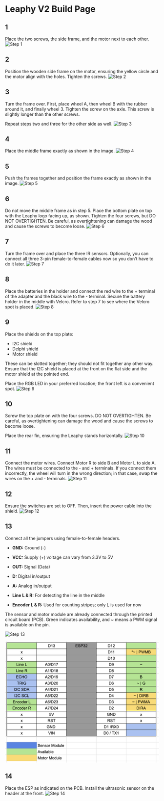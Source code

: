 # Leaphy V2 Build Page

## 1
Place the two screws, the side frame, and the motor next to each other.
![Step 1](https://github.com/Basie147/Scratch_Leaphy/blob/main/Build/Photo/DSC04799.jpg)

## 2
Position the wooden side frame on the motor, ensuring the yellow circle and the motor align with the holes. Tighten the screws.
![Step 2](https://github.com/Basie147/Scratch_Leaphy/blob/main/Build/Photo/DSC04797.jpg)

## 3
Turn the frame over. First, place wheel A, then wheel B with the rubber around it, and finally wheel 3. Tighten the screw on the axle. This screw is slightly longer than the other screws.

Repeat steps two and three for the other side as well.
![Step 3](https://github.com/Basie147/Scratch_Leaphy/blob/main/Build/Photo/DSC04795.jpg)

## 4
Place the middle frame exactly as shown in the image.
![Step 4](https://github.com/Basie147/Scratch_Leaphy/blob/main/Build/Photo/DSC04794.jpg)

## 5
Push the frames together and position the frame exactly as shown in the image.
![Step 5](https://github.com/Basie147/Scratch_Leaphy/blob/main/Build/Photo/DSC04793.jpg)

## 6
Do not move the middle frame as in step 5. Place the bottom plate on top with the Leaphy logo facing up, as shown. Tighten the four screws, but DO NOT OVERTIGHTEN. Be careful, as overtightening can damage the wood and cause the screws to become loose.
![Step 6](https://github.com/Basie147/Scratch_Leaphy/blob/main/Build/Photo/DSC04792.jpg)

## 7
Turn the frame over and place the three IR sensors. Optionally, you can connect all three 3-pin female-to-female cables now so you don't have to do it later.
![Step 7](https://github.com/Basie147/Scratch_Leaphy/blob/main/Build/Photo/DSC04791.jpg)

## 8
Place the batteries in the holder and connect the red wire to the + terminal of the adapter and the black wire to the - terminal. Secure the battery holder in the middle with Velcro. Refer to step 7 to see where the Velcro spot is placed.
![Step 8](https://github.com/Basie147/Scratch_Leaphy/blob/main/Build/Photo/DSC04790.jpg)

## 9
Place the shields on the top plate:
- I2C shield
- Delphi shield
- Motor shield

These can be slotted together; they should not fit together any other way. Ensure that the I2C shield is placed at the front on the flat side and the motor shield at the pointed end.

Place the RGB LED in your preferred location; the front left is a convenient spot.
![Step 9](https://github.com/Basie147/Scratch_Leaphy/blob/main/Build/Photo/DSC04789.jpg)

## 10
Screw the top plate on with the four screws. DO NOT OVERTIGHTEN. Be careful, as overtightening can damage the wood and cause the screws to become loose.

Place the rear fin, ensuring the Leaphy stands horizontally.
![Step 10](https://github.com/Basie147/Scratch_Leaphy/blob/main/Build/Photo/DSC04788.jpg)

## 11
Connect the motor wires. Connect Motor R to side B and Motor L to side A. The wires must be connected to the - and + terminals. If you connect them incorrectly, the wheel will turn in the wrong direction; in that case, swap the wires on the + and - terminals.
![Step 11](https://github.com/Basie147/Scratch_Leaphy/blob/main/Build/Photo/DSC04787.jpg)

## 12
Ensure the switches are set to OFF. Then, insert the power cable into the shield.
![Step 12](https://github.com/Basie147/Scratch_Leaphy/blob/main/Build/Photo/DSC04785.jpg)

## 13
Connect all the jumpers using female-to-female headers.

- **GND:** Ground (-)
- **VCC:** Supply (+) voltage can vary from 3.3V to 5V
- **OUT:** Signal (Data)
- **D:** Digital in/output
- **A:** Analog in/output

- **Line L & R:** For detecting the line in the middle
- **Encoder L & R:** Used for counting stripes; only L is used for now

The sensor and motor module are already connected through the printed circuit board (PCB). Green indicates availability, and ~ means a PWM signal is available on the pin.

![Step 13](https://github.com/Basie147/Scratch_Leaphy/blob/main/Build/Photo/DSC04784.jpg)

![Pinout](https://github.com/Basie147/Scratch_Leaphy/blob/main/Build/Photo/PinOutESP32.png)

## 14
Place the ESP as indicated on the PCB. Install the ultrasonic sensor on the header at the front.
![Step 14](https://github.com/Basie147/Scratch_Leaphy/blob/main/Build/Photo/DSC04783.jpg)
